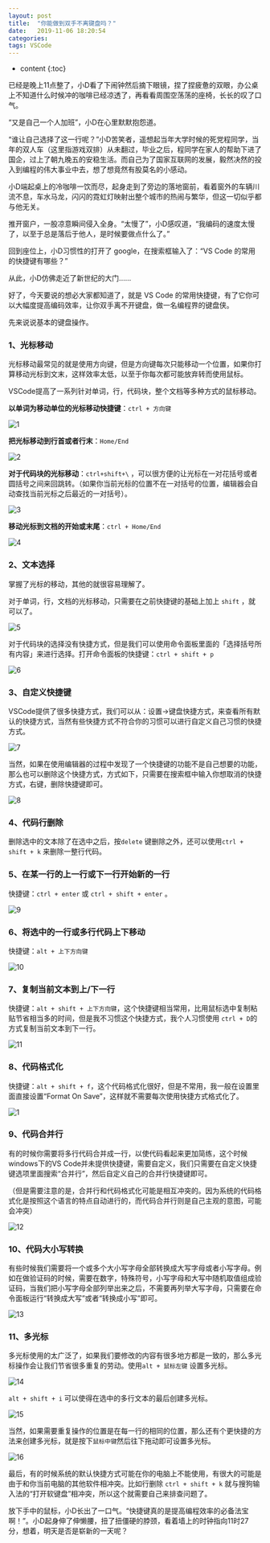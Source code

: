 ```yaml
---
layout: post
title:  "你能做到双手不离键盘吗？"
date:   2019-11-06 18:20:54
categories: 
tags: VSCode
---
```


* content
{:toc}


已经是晚上11点整了，小D看了下闹钟然后摘下眼镜，捏了捏疲惫的双眼，办公桌上不知道什么时候冲的咖啡已经凉透了，再看看周围空荡荡的座椅，长长的叹了口气。

“又是自己一个人加班”，小D在心里默默抱怨道。

“谁让自己选择了这一行呢？”小D苦笑者，遥想起当年大学时候的死党程同学，当年的双人车（这里指游戏双排）从未翻过，毕业之后，程同学在家人的帮助下进了国企，过上了朝九晚五的安稳生活。而自己为了国家互联网的发展，毅然决然的投入到编程的伟大事业中去，想了想竟然有股莫名的小感动。

小D端起桌上的冷咖啡一饮而尽，起身走到了旁边的落地窗前，看着窗外的车辆川流不息，车水马龙，闪闪的霓虹灯映射出整个城市的热闹与繁华，但这一切似乎都与他无关。

推开窗户，一股凉意瞬间侵入全身。“太慢了”，小D感叹道，“我编码的速度太慢了，以至于总是落后于他人，是时候要做点什么了。”

回到座位上，小D习惯性的打开了 google，在搜索框输入了：“VS Code 的常用的快捷键有哪些？”

从此，小D仿佛走近了新世纪的大门......


好了，今天要说的想必大家都知道了，就是 VS Code 的常用快捷键，有了它你可以大幅度提高编码效率，让你双手离不开键盘，做一名编程界的键盘侠。








先来说说基本的键盘操作。

### 1、光标移动

光标移动最常见的就是使用方向键，但是方向键每次只能移动一个位置，如果你打算移动光标到文末，这样效率太低，以至于你每次都可能放弃转而使用鼠标。

VSCode提高了一系列针对单词，行，代码块，整个文档等多种方式的鼠标移动。

**以单词为移动单位的光标移动快捷键**：`ctrl + 方向键`

![1](https://user-images.githubusercontent.com/23518990/68289816-ce6a9100-00c1-11ea-86e6-be595d196703.gif)




**把光标移动到行首或者行末**：`Home/End`

![2](https://user-images.githubusercontent.com/23518990/68289827-d32f4500-00c1-11ea-8a43-6df57b0e4a75.gif)




**对于代码块的光标移动**：`ctrl+shift+\` ，可以很方便的让光标在一对花括号或者圆括号之间来回跳转。（如果你当前光标的位置不在一对括号的位置，编辑器会自动查找当前光标之后最近的一对括号）。

![3](https://user-images.githubusercontent.com/23518990/68289837-d75b6280-00c1-11ea-8802-ea13c346cc65.gif)




**移动光标到文档的开始或末尾**：`ctrl + Home/End`

![4](https://user-images.githubusercontent.com/23518990/68289845-db878000-00c1-11ea-82de-8e4e54d516d1.gif)



### 2、文本选择

掌握了光标的移动，其他的就很容易理解了。

对于单词，行，文档的光标移动，只需要在之前快捷键的基础上加上 `shift` ，就可以了。

![5](https://user-images.githubusercontent.com/23518990/68289856-dfb39d80-00c1-11ea-8e49-cb05c2fd0cf0.gif)




对于代码块的选择没有快捷方式，但是我们可以使用命令面板里面的「选择括号所有内容」来进行选择。打开命令面板的快捷键：`ctrl + shift + p`

![6](https://user-images.githubusercontent.com/23518990/68289867-e3dfbb00-00c1-11ea-9a7c-1bf8a8fc9314.gif)



### 3、自定义快捷键

VSCode提供了很多快捷方式，我们可以从：设置->键盘快捷方式，来查看所有默认的快捷方式，当然有些快捷方式不符合你的习惯可以进行自定义自己习惯的快捷方式。

![7](https://user-images.githubusercontent.com/23518990/68289873-e6daab80-00c1-11ea-8e4c-a9f0d5d35325.gif)




当然，如果在使用编辑器的过程中发现了一个快捷键的功能不是自己想要的功能，那么也可以删除这个快捷方式，方式如下，只需要在搜索框中输入你想取消的快捷方式，右键，删除快捷键即可。

![8](https://user-images.githubusercontent.com/23518990/68289878-ea6e3280-00c1-11ea-8703-73e71ee9fa72.gif)



### 4、代码行删除

删除选中的文本除了在选中之后，按`delete` 键删除之外，还可以使用`ctrl + shift + k` 来删除一整行代码。

### 5、在某一行的上一行或下一行开始新的一行

快捷键：`ctrl + enter` 或 `ctrl + shift + enter` 。

![9](https://user-images.githubusercontent.com/23518990/68289883-ee01b980-00c1-11ea-8202-5280d931db44.gif)


### 6、将选中的一行或多行代码上下移动

快捷键：`alt + 上下方向键`

![10](https://user-images.githubusercontent.com/23518990/68289889-f22dd700-00c1-11ea-98a3-890976cd8b93.gif)


### 7、复制当前文本到上/下一行

快捷键：`alt + shift + 上下方向键`，这个快捷键相当常用，比用鼠标选中复制粘贴节省相当多的时间，但是我不习惯这个快捷方式，我个人习惯使用 `ctrl + D`的方式复制当前文本到下一行。

![11](https://user-images.githubusercontent.com/23518990/68289896-f659f480-00c1-11ea-890d-31beb7197d2c.gif)



### 8、代码格式化

快捷键：`alt + shift + f`，这个代码格式化很好，但是不常用，我一般在设置里面直接设置“Format On Save”，这样就不需要每次使用快捷方式格式化了。

![1](https://user-images.githubusercontent.com/23518990/68289900-fa861200-00c1-11ea-8463-c35912124423.png)


### 9、代码合并行

有的时候你需要将多行代码合并成一行，以使代码看起来更加简练，这个时候windows下的VS Code并未提供快捷键，需要自定义，我们只需要在自定义快捷键选项里面搜索“合并行”，然后自定义自己的合并行快捷键即可。

（但是需要注意的是，合并行和代码格式化可能是相互冲突的。因为系统的代码格式化是按照这个语言的特点自动进行的，而代码合并行则是自己主观的意图，可能会冲突）

![12](https://user-images.githubusercontent.com/23518990/68289907-feb22f80-00c1-11ea-9d76-b3aaef388426.gif)


### 10、代码大小写转换

有些时候我们需要将一个或多个大小写字母全部转换成大写字母或者小写字母。例如在做验证码的时候，需要在数字，特殊符号，小写字母和大写中随机取值组成验证码，当我们把小写字母全部列举出来之后，不需要再列举大写字母，只需要在命令面板运行“转换成大写”或者“转换成小写”即可。

![13](https://user-images.githubusercontent.com/23518990/68289913-01ad2000-00c2-11ea-9663-06db1eea5631.gif)



### 11、多光标

多光标使用的太广泛了，如果我们要修改的内容有很多地方都是一致的，那么多光标操作会让我们节省很多重复的劳动。使用`alt + 鼠标左键` 设置多光标。

![14](https://user-images.githubusercontent.com/23518990/68289919-0540a700-00c2-11ea-877c-566a64639185.gif)


`alt + shift + i` 可以使得在选中的多行文本的最后创建多光标。

![15](https://user-images.githubusercontent.com/23518990/68289928-08d42e00-00c2-11ea-992b-42c509286f57.gif)


当然，如果需要重复操作的位置是在每一行的相同的位置，那么还有个更快捷的方法来创建多光标，就是按下`鼠标中键`然后往下拖动即可设置多光标。

![16](https://user-images.githubusercontent.com/23518990/68289936-0d98e200-00c2-11ea-92f0-011773d41228.gif)


最后，有的时候系统的默认快捷方式可能在你的电脑上不能使用，有很大的可能是由于和你当前电脑的其他软件相冲突。比如行删除 `ctrl + shift + k` 就与搜狗输入法的“打开软键盘”相冲突，所以这个就需要自己来排查问题了。

放下手中的鼠标，小D长出了一口气。“快捷键真的是提高编程效率的必备法宝啊！”。小D起身伸了伸懒腰，扭了扭僵硬的脖颈，看着墙上的时钟指向11时27分，想着，明天是否是崭新的一天呢？
